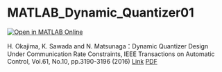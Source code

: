 # MATLAB_Dynamic_Quantizer01

[![Open in MATLAB Online](https://www.mathworks.com/images/responsive/global/open-in-matlab-online.svg)](https://matlab.mathworks.com/open/github/v1?repo=Hiroshi-Okajima/MATLAB_Dynamic_Quantizer01)

H. Okajima, K. Sawada and N. Matsunaga：Dynamic Quantizer Design Under Communication Rate Constraints, IEEE Transactions on Automatic Control, Vol.61, No.10, pp.3190-3196 (2016) [Link](https://ieeexplore.ieee.org/document/7358078) [PDF](https://kumadai.repo.nii.ac.jp/?action=pages_view_main&active_action=repository_view_main_item_detail&item_id=34439&item_no=1&page_id=13&block_id=21)
